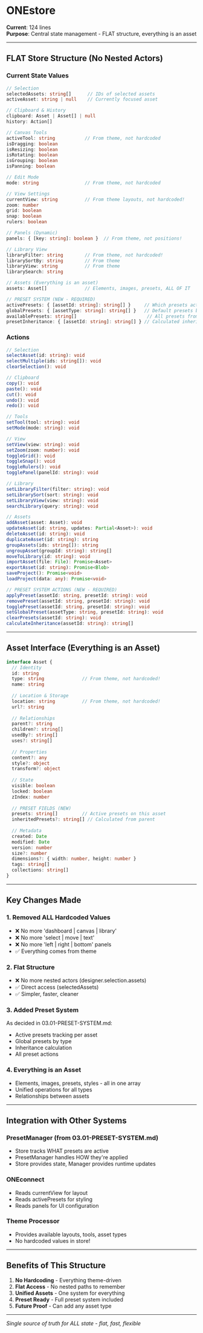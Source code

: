 # ONEstore

**Current**: 124 lines  
**Purpose**: Central state management - FLAT structure, everything is an asset

---

## FLAT Store Structure (No Nested Actors)

### Current State Values
```typescript
// Selection
selectedAssets: string[]      // IDs of selected assets
activeAsset: string | null    // Currently focused asset

// Clipboard & History
clipboard: Asset | Asset[] | null
history: Action[]

// Canvas Tools
activeTool: string           // From theme, not hardcoded
isDragging: boolean
isResizing: boolean
isRotating: boolean
isGrouping: boolean
isPanning: boolean

// Edit Mode
mode: string                 // From theme, not hardcoded

// View Settings
currentView: string          // From theme layouts, not hardcoded!
zoom: number
grid: boolean
snap: boolean
rulers: boolean

// Panels (Dynamic)
panels: { [key: string]: boolean }  // From theme, not positions!

// Library View
libraryFilter: string        // From theme, not hardcoded!
librarySortBy: string        // From theme
libraryView: string          // From theme
librarySearch: string

// Assets (Everything is an asset)
assets: Asset[]              // Elements, images, presets, ALL OF IT

// PRESET SYSTEM (NEW - REQUIRED)
activePresets: { [assetId: string]: string[] }     // Which presets active per asset
globalPresets: { [assetType: string]: string[] }   // Default presets by type
availablePresets: string[]                          // All presets from theme
presetInheritance: { [assetId: string]: string[] } // Calculated inheritance
```

### Actions
```typescript
// Selection
selectAsset(id: string): void
selectMultiple(ids: string[]): void
clearSelection(): void

// Clipboard
copy(): void
paste(): void
cut(): void
undo(): void
redo(): void

// Tools
setTool(tool: string): void
setMode(mode: string): void

// View
setView(view: string): void
setZoom(zoom: number): void
toggleGrid(): void
toggleSnap(): void
toggleRulers(): void
togglePanel(panelId: string): void

// Library
setLibraryFilter(filter: string): void
setLibrarySort(sort: string): void
setLibraryView(view: string): void
searchLibrary(query: string): void

// Assets
addAsset(asset: Asset): void
updateAsset(id: string, updates: Partial<Asset>): void
deleteAsset(id: string): void
duplicateAsset(id: string): string
groupAssets(ids: string[]): string
ungroupAsset(groupId: string): string[]
moveToLibrary(id: string): void
importAsset(file: File): Promise<Asset>
exportAsset(id: string): Promise<Blob>
saveProject(): Promise<void>
loadProject(data: any): Promise<void>

// PRESET SYSTEM ACTIONS (NEW - REQUIRED)
applyPreset(assetId: string, presetId: string): void
removePreset(assetId: string, presetId: string): void
togglePreset(assetId: string, presetId: string): void
setGlobalPreset(assetType: string, presetId: string): void
clearPresets(assetId: string): void
calculateInheritance(assetId: string): string[]
```

---

## Asset Interface (Everything is an Asset)

```typescript
interface Asset {
  // Identity
  id: string
  type: string              // From theme, not hardcoded!
  name: string
  
  // Location & Storage
  location: string          // From theme, not hardcoded!
  url?: string
  
  // Relationships
  parent?: string
  children?: string[]
  usedBy?: string[]
  uses?: string[]
  
  // Properties
  content?: any
  style?: object
  transform?: object
  
  // State
  visible: boolean
  locked: boolean
  zIndex: number
  
  // PRESET FIELDS (NEW)
  presets: string[]         // Active presets on this asset
  inheritedPresets?: string[] // Calculated from parent
  
  // Metadata
  created: Date
  modified: Date
  version: number
  size?: number
  dimensions?: { width: number, height: number }
  tags: string[]
  collections: string[]
}
```

---

## Key Changes Made

### 1. **Removed ALL Hardcoded Values**
- ❌ No more 'dashboard | canvas | library'
- ❌ No more 'select | move | text'  
- ❌ No more 'left | right | bottom' panels
- ✅ Everything comes from theme

### 2. **Flat Structure**
- ❌ No more nested actors (designer.selection.assets)
- ✅ Direct access (selectedAssets)
- ✅ Simpler, faster, cleaner

### 3. **Added Preset System**
As decided in 03.01-PRESET-SYSTEM.md:
- Active presets tracking per asset
- Global presets by type
- Inheritance calculation
- All preset actions

### 4. **Everything is an Asset**
- Elements, images, presets, styles - all in one array
- Unified operations for all types
- Relationships between assets

---

## Integration with Other Systems

### PresetManager (from 03.01-PRESET-SYSTEM.md)
- Store tracks WHAT presets are active
- PresetManager handles HOW they're applied
- Store provides state, Manager provides runtime updates

### ONEconnect
- Reads currentView for layout
- Reads activePresets for styling
- Reads panels for UI configuration

### Theme Processor
- Provides available layouts, tools, asset types
- No hardcoded values in store!

---

## Benefits of This Structure

1. **No Hardcoding** - Everything theme-driven
2. **Flat Access** - No nested paths to remember
3. **Unified Assets** - One system for everything
4. **Preset Ready** - Full preset system included
5. **Future Proof** - Can add any asset type

---

*Single source of truth for ALL state - flat, fast, flexible*